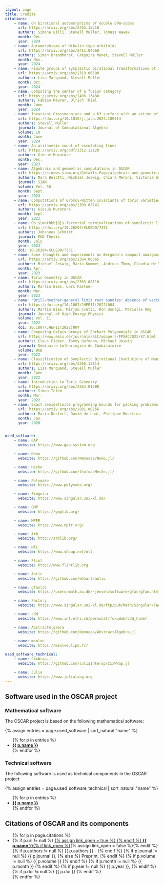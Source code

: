 ```yaml
---
layout: page
title: Credits
citations:
    - name: On birational automorphisms of double EPW-cubes
      url: https://arxiv.org/abs/2405.15510
      authors: Simone Billi, Stevell Muller, Tomasz Wawak
      month: Dec.
      year: 2024
    - name: Automorphisms of Nikulin-type orbifolds
      url: https://arxiv.org/abs/2411.04668
      authors: Simon Brandhorst, Grégoire Menet, Stevell Muller
      month: Nov.
      year: 2024
    - name: Finite groups of symplectic birational transformations of IHS manifolds of OG10 type
      url: https://arxiv.org/abs/2310.06580
      authors: Lisa Marquand, Stevell Muller
      month: Oct.
      year: 2024
    - name: Computing the center of a fusion category
      url: https://arxiv.org/abs/2406.13438
      authors: Fabian Mäurer, Ulrich Thiel
      month: June
      year: 2024
    - name: Invariant Grassmannians and a K3 surface with an action of order 192*2
      url: https://doi.org/10.1016/j.jaca.2024.100014
      authors: Stevell Muller
      journal: Journal of Computational Algebra
      volume: 10
      month: June
      year: 2024
    - name: An arithmetic count of osculating lines
      url: https://arxiv.org/pdf/2312.12129
      authors: Giosuè Muratore
      month: Dec.
      year: 2023
    - name: Algebraic and geometric computations in OSCAR
      url: https://sinews.siam.org/Details-Page/algebraic-and-geometric-computations-in-oscar
      authors: Mara Belotti, Michael Joswig, Chiara Meroni, Victoria Schleis, Johannes Schmitt
      journal: SIAM
      volume: Vol. 56
      month: Sept.
      year: 2023
    - name: Computations of Gromov-Witten invariants of toric varieties
      url: https://arxiv.org/abs/2309.03741
      authors: Giosuè Muratore
      month: Sept.
      year: 2023
    - name: On $\mathbb{Q}$-factorial terminalizations of symplectic linear quotient singularities
      url: https://doi.org/10.26204/KLUEDO/7351
      authors: Johannes Schmitt
      journal: PhD Thesis
      month: July
      year: 2023
      doi: 10.26204/KLUEDO/7351
    - name: Some thoughts and experiments on Bergman's compact amalgamation problem
      url: https://arxiv.org/abs/2304.08365
      authors: Michael Joswig, Mario Kummer, Andreas Thom, Claudia He Yun
      month: Apr.
      year: 2023
    - name: Toric Geometry in OSCAR
      url: https://arxiv.org/abs/2303.08110
      authors: Martin Bies, Lars Kastner
      month: Mar.
      year: 2023
    - name: "Brill-Noether-general limit root bundles: Absence of vector-like exotics in F-theory Standard Models"
      url: https://doi.org/10.1007/JHEP11(2022)004
      authors: Martin Bies, Mirjam Cvetič, Ron Donagi, Marielle Ong
      journal: Journal of High Energy Physics
      volume: Vol. 11
      year: 2022
      doi: 10.1007/JHEP11(2022)004
    - name: Computing Galois Groups of Ehrhart Polynomials in OSCAR
      url: https://www.emis.de/journals/SLC/wpapers/FPSAC2022/87.html
      authors: Claus Fieker, Tommy Hofmann, Michael Joswig
      journal: Séminaire Lotharingien de Combinatoire
      volume: 86B
      year: 2022
    - name: Classification of Symplectic Birational Involutions of Manifolds of OG10 type
      url: https://arxiv.org/abs/2206.13814
      authors: Lisa Marquand, Stevell Muller
      month: June
      year: 2022
    - name: Introduction to Toric Geometry
      url: https://arxiv.org/abs/2203.01690
      authors: Simon Telen
      month: Mar.
      year: 2022
    - name: Exact semidefinite programming bounds for packing problems
      url: https://arxiv.org/abs/2001.00256
      authors: Maria Dostert, David de Laat, Philippe Moustrou
      month: Jan.
      year: 2020


used_software:
    - name: GAP
      website: https://www.gap-system.org

    - name: Nemo
      website: https://github.com/Nemocas/Nemo.jl/

    - name: Hecke
      website: https://github.com/thofma/Hecke.jl/

    - name: Polymake
      website: https://www.polymake.org/

    - name: Singular
      website: https://www.singular.uni-kl.de/

    - name: GMP
      website: https://gmplib.org/

    - name: MPFR
      website: https://www.mpfr.org/

    - name: Arb
      website: http://arblib.org/

    - name: NTL
      website: https://www.shoup.net/ntl

    - name: Flint
      website: http://www.flintlib.org

    - name: Antic
      website: https://github.com/wbhart/antic

    - name: gfanlib
      website: https://users-math.au.dk/~jensen/software/gfan/gfan.html

    - name: Factory
      website: https://www.singular.uni-kl.de/ftp/pub/Math/Singular/Factory/README

    - name: cdd
      website: https://www.inf.ethz.ch/personal/fukudak/cdd_home/

    - name: AbstractAlgebra
      website: https://github.com/Nemocas/AbstractAlgebra.jl
      
    - name: msolve
      website: https://msolve.lip6.fr/

used_software_technical:
    - name: CxxWrap.jl
      website: https://github.com/JuliaInterop/CxxWrap.jl

    - name: Julia
      website: https://www.julialang.org
---
```


## Software used in the OSCAR project

### Mathematical software

The OSCAR project is based on the following mathematical software:

{% assign entries = page.used_software | sort_natural:"name" %}
<ul class="software_credits_list">
{% for p in entries %}
  <li>
    <a href="{{ p.website }}">
    <strong>{{ p.name }}</strong>
    </a>
  </li>
{% endfor %}
</ul>

### Technical software

The following software is used as technical components in the OSCAR project:

{% assign entries = page.used_software_technical | sort_natural:"name" %}
<ul>
{% for p in entries %}
  <li>
    <a href="{{ p.website }}">
    <strong>{{ p.name }}</strong>
    </a>
  </li>
{% endfor %}
</ul>

## Citations of OSCAR and its components

<ul>
  {% for p in page.citations %}
  <li>
      {% if p.url != null %}
          <a href="{{ p.url }}">
          {% assign link_open = true %}
      {% endif %}
      <strong>{{ p.name }}</strong>{% if link_open %}</a>{% assign link_open = false %}{% endif %}
      {% if p.authors != null %} {{ p.authors }} - {% endif %}
      {% if p.journal != null %} {{ p.journal }}, {% else %} Preprint, {% endif %}
      {% if p.volume != null %} {{ p.volume }} {% endif %}
      {% if p.month != null %} {{ p.month }} {% endif %}
      {% if p.year != null %} {{ p.year }}, {% endif %}
      {% if p.doi != null %} {{ p.doi }} {% endif %}
  </li>
  {% endfor %}
</ul>
